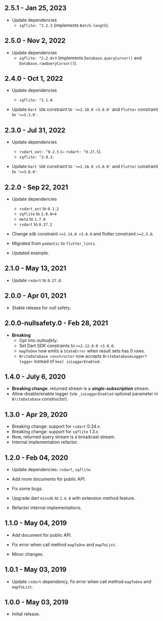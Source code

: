 ## 2.5.1 - Jan 25, 2023

*   Update dependencies
    * `sqflite: ^2.2.3` (implements `Batch.length`).

## 2.5.0 - Nov 2, 2022

*   Update dependencies
    * `sqflite: ^2.2.0+3` (implements `Database.queryCursor()` and `Database.rawQueryCursor()`).

## 2.4.0 - Oct 1, 2022

*   Update dependencies
    * `sqflite: ^2.1.0`.

*   Update `Dart SDK` constraint to `'>=2.18.0 <3.0.0'` and `Flutter` constraint to `'>=3.3.0'`.

## 2.3.0 - Jul 31, 2022

*   Update dependencies
    * `rxdart_ext: ^0.2.5` (~ `rxdart: ^0.27.5`).
    * `sqflite: ^2.0.3`.

*   Update `Dart SDK` constraint to `'>=2.16.0 <3.0.0'` and `Flutter` constraint to `'>=3.0.0'`.

## 2.2.0 - Sep 22, 2021

*   Update dependencies
    * `rxdart_ext` to `0.1.2`
    * `sqflite` to `2.0.0+4`
    * `meta` to `1.7.0`
    * `rxdart` to `0.27.2`

*   Change sdk constraint `>=2.14.0 <3.0.0` and flutter constraint `>=2.5.0`.
*   Migrated from `pedantic` to `flutter_lints`.
*   Updated example.

## 2.1.0 - May 13, 2021

*   Update `rxdart` to `0.27.0`.

## 2.0.0 - Apr 01, 2021

*   Stable release for null safety.

## 2.0.0-nullsafety.0 - Feb 28, 2021

*   **Breaking**
    -   Opt into _nullsafety_.
    -   Set Dart SDK constraints to `>=2.12.0-0 <3.0.0`.
    -   `mapToOne` now emits a `StateError` when result sets has 0 rows.
    -   `BriteDatabase constructor` now accepts `BriteDatabaseLogger? logger` instead of `bool isLoggerEnabled`.

## 1.4.0 - July 6, 2020

*   **Breaking change**: returned stream is a **_single-subscription_** stream.
*   Allow disable/enable logger (via `_isLoggerEnabled` optional parameter in `BriteDatabase` constructor).

## 1.3.0 - Apr 29, 2020

*   Breaking change: support for `rxdart` 0.24.x.
*   Breaking change: support for `sqflite` 1.3.x
*   Now, returned query stream is a broadcast stream.
*   Internal implementation refactor.

## 1.2.0 - Feb 04, 2020

*   Update dependencies: `rxdart`, `sqflite`.

*   Add more documents for public API.

*   Fix some bugs.

*   Upgrade dart `minsdk` to `2.6.0` with extension method feature.

*   Refactor internal implementations.

## 1.1.0 - May 04, 2019

*   Add document for public API.

*   Fix error when call method `mapToOne` and `mapToList`.

*   Minor changes.

## 1.0.1 - May 03, 2019

*   Update `rxdart` dependency, fix error when call method `mapToOne` and `mapToList`.

## 1.0.0 - May 03, 2019

*   Initial release.
